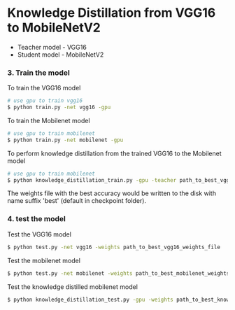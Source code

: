 # Knowledge Distillation from VGG16 to MobileNetV2

- Teacher model - VGG16
- Student model - MobileNetV2

### 3. Train the model
To train the VGG16 model
```bash
# use gpu to train vgg16
$ python train.py -net vgg16 -gpu
```

To train the Mobilenet model
```bash
# use gpu to train mobilenet
$ python train.py -net mobilenet -gpu
```

To perform knowledge distillation from the trained VGG16 to the Mobilenet model
```bash
# use gpu to train mobilenet
$ python knowledge_distillation_train.py -gpu -teacher path_to_best_vgg16_weights_file -student path_to_best_mobilenet_weights_file
```

The weights file with the best accuracy would be written to the disk with name suffix 'best' (default in checkpoint folder).


### 4. test the model
Test the VGG16 model 
```bash
$ python test.py -net vgg16 -weights path_to_best_vgg16_weights_file
```

Test the mobilenet model 
```bash
$ python test.py -net mobilenet -weights path_to_best_mobilenet_weights_file
```

Test the knowledge distilled mobilenet model 
```bash
$ python knowledge_distillation_test.py -gpu -weights path_to_best_knowledge_distilled_mobilenet_weights_file
```
